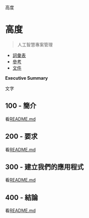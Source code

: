 高度

# 高度

> 人工智慧專案管理

-   [詞彙表](./GLOSSARY.md)
-   [參考](./REFERENCES.md)
-   [文件](./DOCUMENTATION.md)

**Executive Summary**

文字

## 100 - 簡介

看[README.md](./100/README.md)

## 200 - 要求

看[README.md](./200/README.md)

## 300 - 建立我們的應用程式

看[README.md](./300/README.md)

## 400 - 結論

看[README.md](./400/README.md)
